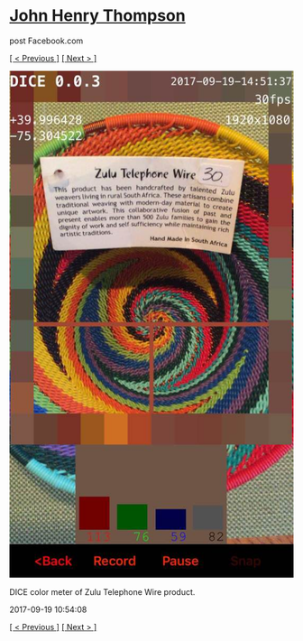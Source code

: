 # [John Henry Thompson](../README.md)
post Facebook.com

[[ < Previous ]](2017-09-21-1.md) [[ Next > ]](2017-09-17-1.md)

[![](../media/2017-09-19/Timeline-Photos-DICE-color-meter-of-Zulu-Telephone-Wire-product.jpg)](../README.md)

DICE color meter of Zulu Telephone Wire product.

2017-09-19 10:54:08

[[ < Previous ]](2017-09-21-1.md) [[ Next > ]](2017-09-17-1.md)